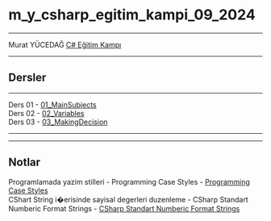 # m_y_csharp_egitim_kampi_09_2024
---

Murat YÜCEDAĞ [C# Eğitim Kampı](https://www.youtube.com/playlist?list=PLKnjBHu2xXNPmFMvGKVHA_ijjrgUyNIXr)    

---


## Dersler
---
Ders 01 - [01_MainSubjects](https://github.com/adanir417/m_y_csharp_egitim_kampi_09_2024/tree/master/01_MainSubjects)   
Ders 02 - [02_Variables](https://github.com/adanir417/m_y_csharp_egitim_kampi_09_2024/tree/master/02_Variables)  
Ders 03 - [03_MakingDecision](https://github.com/adanir417/m_y_csharp_egitim_kampi_09_2024/tree/master/03_MakingDecision)    


---
---

## Notlar
Programlamada yazim stilleri - Programming Case Styles - [Programming Case Styles](https://www.ituonline.com/blogs/programming-case-styles/)  
CShart String i�erisinde sayisal degerleri duzenleme - CSharp Standart Numberic Format Strings - [CSharp Standart Numberic Format Strings](https://learn.microsoft.com/en-us/dotnet/standard/base-types/standard-numeric-format-strings)  